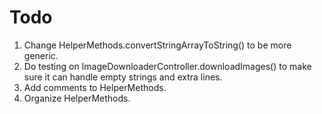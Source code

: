# Todo

1. Change HelperMethods.convertStringArrayToString() to be more generic.
2. Do testing on ImageDownloaderController.downloadImages() to make sure it can handle empty strings and extra lines.
3. Add comments to HelperMethods.
4. Organize HelperMethods.